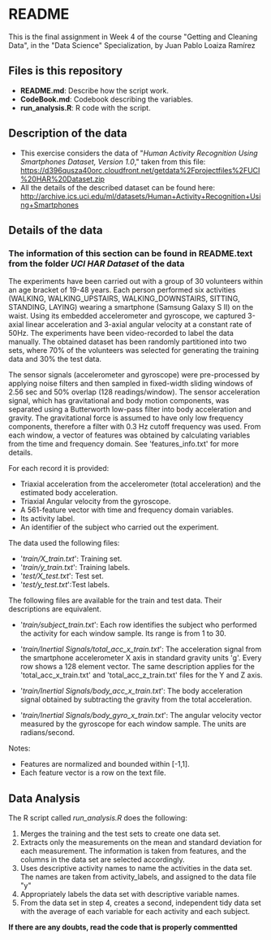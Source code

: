 # README
This is the final assignment in Week 4 of the course "Getting and Cleaning Data", in the "Data Science" Specialization, by Juan Pablo Loaiza Ramírez

## Files is this repository
* **README.md**: Describe how the script work.
* **CodeBook.md**: Codebook describing the variables.
* **run_analysis.R**: R code with the script.

## Description of the data
* This exercise considers the data of "_Human Activity Recognition Using Smartphones Dataset, Version 1.0_," taken from this file: https://d396qusza40orc.cloudfront.net/getdata%2Fprojectfiles%2FUCI%20HAR%20Dataset.zip
* All the details of the described dataset can be found here: http://archive.ics.uci.edu/ml/datasets/Human+Activity+Recognition+Using+Smartphones

## Details of the data
### The information of this section can be found in README.text from the folder _UCI HAR Dataset_ of the data

The experiments have been carried out with a group of 30 volunteers within an age bracket of 19-48 years. Each person performed six activities (WALKING, WALKING_UPSTAIRS, WALKING_DOWNSTAIRS, SITTING, STANDING, LAYING) wearing a smartphone (Samsung Galaxy S II) on the waist. Using its embedded accelerometer and gyroscope, we captured 3-axial linear acceleration and 3-axial angular velocity at a constant rate of 50Hz. The experiments have been video-recorded to label the data manually. The obtained dataset has been randomly partitioned into two sets, where 70% of the volunteers was selected for generating the training data and 30% the test data.

The sensor signals (accelerometer and gyroscope) were pre-processed by applying noise filters and then sampled in fixed-width sliding windows of 2.56 sec and 50% overlap (128 readings/window). The sensor acceleration signal, which has gravitational and body motion components, was separated using a Butterworth low-pass filter into body acceleration and gravity. The gravitational force is assumed to have only low frequency components, therefore a filter with 0.3 Hz cutoff frequency was used. From each window, a vector of features was obtained by calculating variables from the time and frequency domain. See 'features_info.txt' for more details.

For each record it is provided:

* Triaxial acceleration from the accelerometer (total acceleration) and the estimated body acceleration.
* Triaxial Angular velocity from the gyroscope.
* A 561-feature vector with time and frequency domain variables.
* Its activity label.
* An identifier of the subject who carried out the experiment.

The data used the following files:

* '_train/X_train.txt_': Training set.
* '_train/y_train.txt_': Training labels.
* '_test/X_test.txt_': Test set.
* '_test/y_test.txt_':Test labels.

The following files are available for the train and test data. Their descriptions are equivalent. 

- '_train/subject_train.txt_': Each row identifies the subject who performed the activity for each window sample. Its range is from 1 to 30. 

- '_train/Inertial Signals/total_acc_x_train.txt_': The acceleration signal from the smartphone accelerometer X axis in standard gravity units 'g'. Every row shows a 128 element vector. The same description applies for the 'total_acc_x_train.txt' and 'total_acc_z_train.txt' files for the Y and Z axis. 

- '_train/Inertial Signals/body_acc_x_train.txt_': The body acceleration signal obtained by subtracting the gravity from the total acceleration. 

- '_train/Inertial Signals/body_gyro_x_train.txt_': The angular velocity vector measured by the gyroscope for each window sample. The units are radians/second. 

Notes: 

- Features are normalized and bounded within [-1,1].
- Each feature vector is a row on the text file.

## Data Analysis
The R script called *run_analysis.R* does the following:

1. Merges the training and the test sets to create one data set.
2. Extracts only the measurements on the mean and standard deviation for each measurement. The information is taken from features, and  the columns in the data set are selected accordingly.
3. Uses descriptive activity names to name the activities in the data set. The names are taken from activity_labels, and assigned to the data file "y"
4. Appropriately labels the data set with descriptive variable names.
5. From the data set in step 4, creates a second, independent tidy data set with the average of each variable for each activity and each subject.

**If there are any doubts, read the code that is properly commentted**